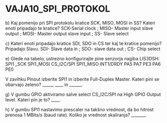 # VAJA10_SPI_PROTOKOL

b) Kaj pomenijo pri SPI protokolu kratice SCK, MISO, MOSI in SS? Kateri enoti pripadajo te kratice?
SCK-Serial clock ; MISO- Master input slave output ; MOSI- Master output slave input ; SS- Slave select

c) Kateri enoti pripadajo kratice SDI, SDO in CS ter kaj te kratice pomenijo?
Pripadajo Slavu. SDI- Slave data in ; SDO- slave data out ; CS- Chip select

e) Glede na tabelo, ustrezno konfigurirajte pine senzorja nagiba LIS3DSH:
SPI1 _SCK SPI1_MOSI CS_I2C/SPI SPI1_MISO INT1/DRDY
    PA5      PA7          PE3      PA6      PE0

V zavihku Pinout izberite SPI1 in izberite Full-Duplex Master. Kateri pini se obarvajo zeleno? _____, ____
in ______.

g) V gumbu GPIO aktiviramo salve select CS_I2C/SPI na High GPIO Output level. Kateri pin je to? ____.

h) V gumbu SPI1 nastavimo prescaler na takšno vrednost, da bo hitrost prenosa 1 MBits/s (baud rate).
Koliko je vrednost skaliranja? _______.

